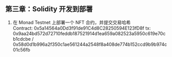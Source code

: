## 第三章：Solidity 开发到部署

1. 在 Monad Testnet 上部署一个 NFT 合约，并提交交易哈希  
   Contract: 0x5a14564a0Dd3f91de91C4d8C28250594E123fD8f
	tx: 0x9aa24bd572d72710feddb187521914d1ea659a082523a5950c619e70cb1cdcbe / 0x58d0d1b996a2f350c1ae561244a2548f8a408de774b152ccd9b9b974c01c56fb

